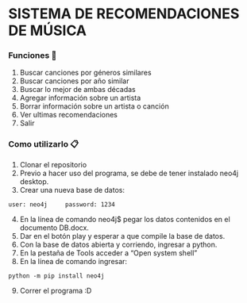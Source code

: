 # SISTEMA DE RECOMENDACIONES DE MÚSICA

### Funciones 🚀
1. Buscar canciones por géneros similares 
2. Buscar canciones por año similar
3. Buscar lo mejor de ambas décadas
4. Agregar información sobre un artista
5. Borrar información sobre un artista o canción
6. Ver ultimas recomendaciones
7. Salir


### Como utilizarlo 📋
1. Clonar el repositorio
2. Previo a hacer uso del programa, se debe de tener instalado neo4j desktop.
3. Crear una nueva base de datos:
```
user: neo4j     password: 1234
```
4. En la línea de comando neo4j$ pegar los datos contenidos en el documento DB.docx.
5. Dar en el botón play y esperar a que compile la base de datos.
6. Con la base de datos abierta y corriendo, ingresar a python.
7. En la pestaña de Tools acceder a “Open system shell”
8. En la línea de comando ingresar:

```
python -m pip install neo4j
```
9. Correr el programa :D
